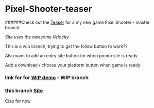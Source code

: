 Pixel-Shooter-teaser
====================

######Check out the [Teaser]() for a my new game Pixel Shooter - master branch


*Site uses the awesome [Velocity](http://julian.com/research/velocity/)*


This is a wip branch, trying to get the follow button to work??

Also want to add an entry site button for when promo site is ready

Add a download / choose your platform button when game is ready

### link for for [WIP demo](http://htmlpreview.github.io/?https://github.com/roachhd/Pixel-Shooter-teaser/blob/wip/index.html) - WIP branch 

### this branch [Site](http://htmlpreview.github.io/?https://github.com/roachhd/Pixel-Shooter-teaser/blob/site/index.html)

Ciao for now
